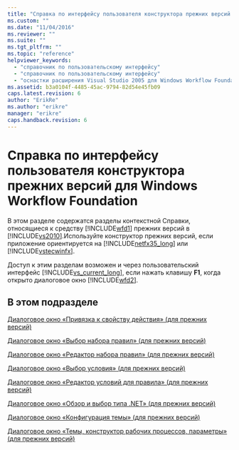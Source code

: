 ```yaml
---
title: "Справка по интерфейсу пользователя конструктора прежних версий для Windows Workflow Foundation | Microsoft Docs"
ms.custom: ""
ms.date: "11/04/2016"
ms.reviewer: ""
ms.suite: ""
ms.tgt_pltfrm: ""
ms.topic: "reference"
helpviewer_keywords: 
  - "справочник по пользовательскому интерфейсу"
  - "справочник по пользовательскому интерфейсу"
  - "оснастки расширения Visual Studio 2005 для Windows Workflow Foundation, справочник по пользовательскому интерфейсу"
ms.assetid: b3a0104f-4485-45ac-9794-82d54e45fb09
caps.latest.revision: 6
author: "ErikRe"
ms.author: "erikre"
manager: "erikre"
caps.handback.revision: 6
---
```

# Справка по интерфейсу пользователя конструктора прежних версий для Windows Workflow Foundation
В этом разделе содержатся разделы контекстной Справки, относящиеся к средству [!INCLUDE[wfd1](../workflow-designer/includes/wfd1_md.md)] прежних версий в [!INCLUDE[vs2010](../modeling/includes/vs2010_md.md)].Используйте конструктор прежних версий, если приложение ориентируется на [!INCLUDE[netfx35_long](../workflow-designer/includes/netfx35_long_md.md)] или [!INCLUDE[vstecwinfx](../workflow-designer/includes/vstecwinfx_md.md)].  
  
 Доступ к этим разделам возможен и через пользовательский интерфейс [!INCLUDE[vs_current_long](../misc/includes/vs_current_long_md.md)], если нажать клавишу **F1**, когда открыто диалоговое окно [!INCLUDE[wfd2](../workflow-designer/includes/wfd2_md.md)].  
  
## В этом подразделе  
 [Диалоговое окно «Привязка к свойству действия» \(для прежних версий\)](../workflow-designer/bind-to-an-activity-s-property-dialog-box-legacy.md)  
  
 [Диалоговое окно «Выбор набора правил» \(для прежних версий\)](../workflow-designer/select-rule-set-dialog-box-legacy.md)  
  
 [Диалоговое окно «Редактор набора правил» \(для прежних версий\)](../workflow-designer/rule-set-editor-dialog-box-legacy.md)  
  
 [Диалоговое окно «Выбор условия» \(для прежних версий\)](../workflow-designer/select-condition-dialog-box-legacy.md)  
  
 [Диалоговое окно «Редактор условий для правила» \(для прежних версий\)](../workflow-designer/rule-condition-editor-dialog-box-legacy.md)  
  
 [Диалоговое окно «Обзор и выбор типа .NET» \(для прежних версий\)](../workflow-designer/browse-and-select-a-dotnet-type-dialog-box-legacy.md)  
  
 [Диалоговое окно «Конфигурация темы» \(для прежних версий\)](../workflow-designer/theme-configuration-dialog-box-legacy.md)  
  
 [Диалоговое окно «Темы, конструктор рабочих процессов, параметры» \(для прежних версий\)](../workflow-designer/themes-workflow-designer-options-dialog-box-legacy.md)